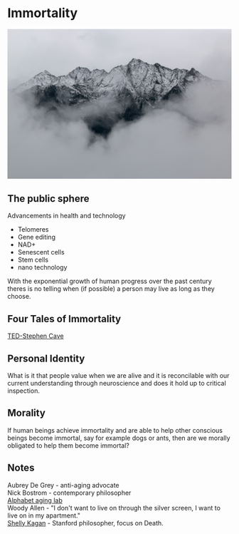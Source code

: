 # Immortality  
![Immortality](/Images/Immortality1.jpg)  

## The public sphere  
Advancements in health and technology
* Telomeres
* Gene editing
* NAD+
* Senescent cells
* Stem cells
* nano technology  

With the exponential growth of human progress over the past century theres is no telling when (if possible) a person may live as long as they choose.

## Four Tales of Immortality  
[TED-Stephen Cave](https://www.youtube.com/watch?v=PB7xs7UpIfY)  

## Personal Identity  
What is it that people value when we are alive and it is reconcilable with our current understanding through neuroscience and does it hold up to critical inspection.  

## Morality  
If human beings achieve immortality and are able to help other conscious beings become immortal, say for example dogs or ants, then are we morally obligated to help them become immortal?  

## Notes
Aubrey De Grey - anti-aging advocate  
Nick Bostrom - contemporary philosopher  
[Alphabet aging lab](https://www.calicolabs.com/)  
Woody Allen - "I don't want to live on through the silver screen, I want to live on in my apartment."  
[Shelly Kagan](https://yalebooks.yale.edu/book/9780300180848/death) - Stanford philosopher, focus on Death.
